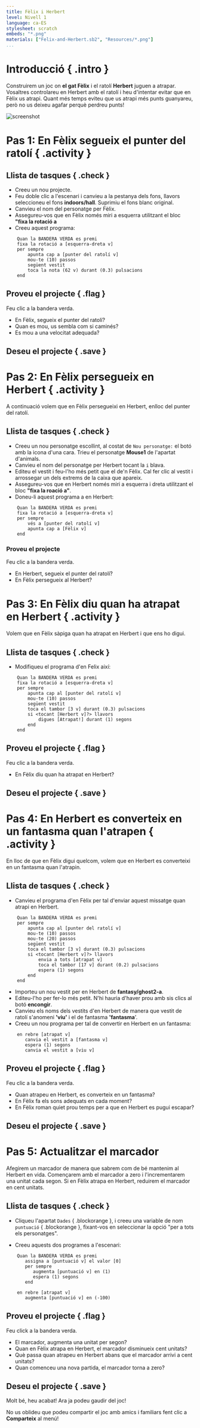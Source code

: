 ```yaml
---
title: Fèlix i Herbert
level: Nivell 1
language: ca-ES
stylesheet: scratch
embeds: "*.png"
materials: ["Felix-and-Herbert.sb2", "Resources/*.png"]
...
```


# Introducció { .intro }

Construirem un joc on __el gat Fèlix__ i el ratolí __Herbert__ juguen a atrapar. Vosaltres controlareu en Herbert amb el ratolí i heu d'intentar evitar que en Fèlix us atrapi. Quant més temps eviteu que us atrapi més punts guanyareu, però no us deixeu agafar perquè perdreu punts!

![screenshot](felixherbert_screenshot.png)

# Pas 1: En Fèlix segueix el punter del ratolí { .activity }

## Llista de tasques { .check } 

+ Creeu un nou projecte.
+ Feu doble clic a l'escenari i canvieu a la pestanya dels fons, llavors seleccioneu el fons __indoors/hall__. Suprimiu el fons blanc original.
+ Canvieu el nom del personatge per Fèlix.
+ Assegureu-vos que en Fèlix només miri a esquerra utilitzant el bloc __"fixa la rotació a__
+ Creeu aquest programa:

```blocks
	Quan la BANDERA VERDA es premi
	fixa la rotació a [esquerra-dreta v]
	per sempre
		apunta cap a [punter del ratolí v]
		mou-te (10) passos
		següent vestit
		toca la nota (62 v) durant (0.3) pulsacions
    end
```
		
## Proveu el projecte { .flag }

Feu clic a la bandera verda.

+ En Fèlix, segueix el punter del ratolí? 
+ Quan es mou, us sembla com si caminés? 
+ Es mou a una velocitat adequada?

## Deseu el projecte { .save }


# Pas 2: En Fèlix persegueix en Herbert { .activity }

A continuació volem que en Fèlix persegueixi en Herbert, enlloc del punter del ratolí.

## Llista de tasques { .check }

+ Creeu un nou personatge escollint, al costat de `Nou personatge:` el botó amb la icona d'una cara. Trieu el personatge **Mouse1** de l'apartat d'animals.
+ Canvieu el nom del personatge per Herbert tocant la `i` blava.
+ Editeu el vestit i feu-l'ho més petit que el de'n Fèlix. Cal fer clic al vestit i arrossegar un dels extrems de la caixa que apareix.
+ Assegureu-vos que en Herbert només miri a esquerra i dreta utilitzant el bloc __"fixa la roació a"__.
+ Doneu-li aquest programa a en Herbert:

```blocks
    Quan la BANDERA VERDA es premi
	fixa la rotació a [esquerra-dreta v]
	per sempre
		vés a [punter del ratolí v]
		apunta cap a [Fèlix v]
    end
```

### Proveu el projecte

Feu clic a la bandera verda.

+ En Herbert, segueix el punter del ratolí? 
+ En Fèlix persegueix al Herbert?

# Pas 3: En Fèlix diu quan ha atrapat en Herbert  { .activity }

Volem que en Fèlix sàpiga quan ha atrapat en Herbert i que ens ho digui.

## Llista de tasques { .check }

+ Modifiqueu el programa d'en Felix així:
  
```blocks
	Quan la BANDERA VERDA es premi
	fixa la rotació a [esquerra-dreta v]
	per sempre
		apunta cap al [punter del ratolí v]
		mou-te (10) passos
		següent vestit
		toca el tambor [3 v] durant (0.3) pulsacions
		si <tocant [Herbert v]?> llavors
		    digues [Atrapat!] durant (1) segons
		end
	end
```

## Proveu el projecte { .flag }

Feu clic a la bandera verda.

+ En Fèlix diu quan ha atrapat en Herbert?

## Deseu el projecte { .save }


# Pas 4: En Herbert es converteix en un fantasma quan l'atrapen { .activity }

En lloc de que en Fèlix digui quelcom, volem que en Herbert es converteixi en un fantasma quan l'atrapin.

## Llista de tasques { .check }

+ Canvieu el programa d'en Fèlix per tal d'enviar aquest missatge quan atrapi en Herbert.
  
```blocks
	Quan la BANDERA VERDA es premi
	per sempre
		apunta cap al [punter del ratolí v]
		mou-te (10) passos
        mou-te (20) passos
        següent vestit
		toca el tambor [3 v] durant (0.3) pulsacions
		si <tocant [Herbert v]?> llavors
            envia a tots [atrapat v]
			toca el tambor [17 v] durant (0.2) pulsacions
			espera (1) segons
        end
	end
```

+ Importeu un nou vestit per en Herbert de __fantasy/ghost2-a__.
+ Editeu-l'ho per fer-lo més petit. N'hi hauria d'haver prou amb sis clics al botó __encongir__.
+ Canvieu els noms dels vestits d'en Herbert de manera que vestit de ratolí s'anomeni __'viu'__ i el de fantasma __'fantasma__'.
+ Creeu un nou programa per tal de convertir en Herbert en un fantasma:

```blocks
    en rebre [atrapat v]
       canvia el vestit a [fantasma v]
       espera (1) segons
       canvia el vestit a [viu v]
```

## Proveu el projecte { .flag }

Feu clic a la bandera verda.

+ Quan atrapeu en Herbert, es converteix en un fantasma?
+ En Fèlix fa els sons adequats en cada moment?
+ En Fèlix roman quiet prou temps per a que en Herbert es pugui escapar?


## Deseu el projecte { .save }


# Pas 5: Actualitzar el marcador

Afegirem un marcador de manera que sabrem com de bé mantenim al Herbert en vida. Començarem amb el marcador a zero i l'incrementarem una unitat cada segon. Si en Fèlix atrapa en Herbert, reduirem el marcador en cent unitats.

## Llista de tasques { .check }

+ Cliqueu l'apartat `Dades` { .blockorange }, i creeu una variable de nom `puntuació` { .blockorange }, fixant-vos en seleccionar la opció "per a tots els personatges". 

+ Creeu aquests dos programes a l'escenari:

```blocks
    Quan la BANDERA VERDA es premi
       assigna a [puntuació v] el valor [0]
       per sempre
          augmenta [puntuació v] en (1) 
          espera (1) segons
       end
		
	en rebre [atrapat v]
       augmenta [puntuació v] en (-100)
```

## Proveu el projecte { .flag }

Feu click a la bandera verda.

+ El marcador, augmenta una unitat per segon?
+ Quan en Fèlix atrapa en Herbert, el marcador disminueix cent unitats?
+ Què passa quan atrapeu en Herbert abans que el marcador arrivi a cent unitats? 
+ Quan comenceu una nova partida, el marcador torna a zero?

## Deseu el projecte { .save }

Molt bé, heu acabat! Ara ja podeu gaudir del joc!

No us oblideu que podeu compartir el joc amb amics i familiars fent clic a **Comparteix** al menú!
